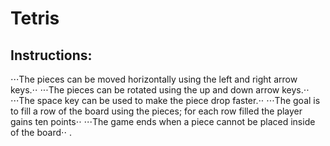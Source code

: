 # Tetris

## Instructions:
⋅⋅⋅The pieces can be moved horizontally using the left and right arrow keys.⋅⋅
⋅⋅⋅The pieces can be rotated using the up and down arrow keys.⋅⋅
⋅⋅⋅The space key can be used to make the piece drop faster.⋅⋅
⋅⋅⋅The goal is to fill a row of the board using the pieces; for each row filled the player gains ten points⋅⋅
⋅⋅⋅The game ends when a piece cannot be placed inside of the board⋅⋅
.